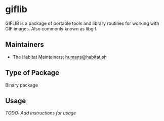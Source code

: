 # giflib

GIFLIB is a package of portable tools and library routines for working with GIF images.
Also commonly known as libgif.

## Maintainers

* The Habitat Maintainers: <humans@habitat.sh>

## Type of Package

Binary package

## Usage

*TODO: Add instructions for usage*
